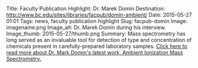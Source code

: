 Title: Faculty Publication Highlight: Dr. Marek Domin
Destination: http://www.bc.edu/sites/libraries/facpub/domin-ambient/
Date: 2015-05-27 01:01 
Tags: news, faculty publication highlight 
Slug: facpub-domin 
Image: imagename.png
Image_alt: Dr. Marek Domin during his interview.
Image_thumb: 2015-05-27/thumb.png
Summary: Mass spectrometry has long served as an invaluable tool for detection of type and concentration of chemicals present in carefully-prepared laboratory samples. [Click here to read more about Dr. Mark Domin's latest work, Ambient Ionization Mass Spectrometry.](http://www.bc.edu/sites/libraries/facpub/domin-ambient/)
